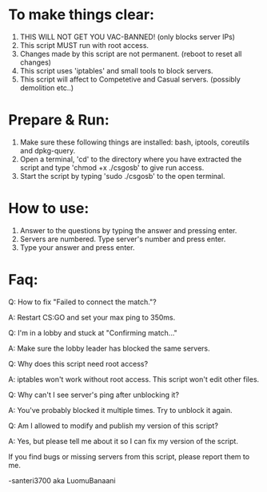 # To make things clear:

1. THIS WILL NOT GET YOU VAC-BANNED! (only blocks server IPs)
2. This script MUST run with root access.
3. Changes made by this script are not permanent. (reboot to reset all changes)
4. This script uses 'iptables' and small tools to block servers.
5. This script will affect to Competetive and Casual servers. (possibly demolition etc..)

# Prepare & Run:

1. Make sure these following things are installed: bash, iptools, coreutils and dpkg-query.
2. Open a terminal, 'cd' to the directory where you have extracted the script 
and type 'chmod +x ./csgosb' to give run access.
3. Start the script by typing 'sudo ./csgosb' to the open terminal.

# How to use:

1. Answer to the questions by typing the answer and pressing enter.
2. Servers are numbered. Type server's number and press enter.
3. Type your answer and press enter.

# Faq:

Q: How to fix "Failed to connect the match."?

A: Restart CS:GO and set your max ping to 350ms.

Q: I'm in a lobby and stuck at "Confirming match..."

A: Make sure the lobby leader has blocked the same servers.

Q: Why does this script need root access?

A: iptables won't work without root access. This script won't edit other files.

Q: Why can't I see server's ping after unblocking it?

A: You've probably blocked it multiple times. Try to unblock it again.

Q: Am I allowed to modify and publish my version of this script?

A: Yes, but please tell me about it so I can fix my version of the script.

If you find bugs or missing servers from this script, please report them to me.

-santeri3700 aka LuomuBanaani
